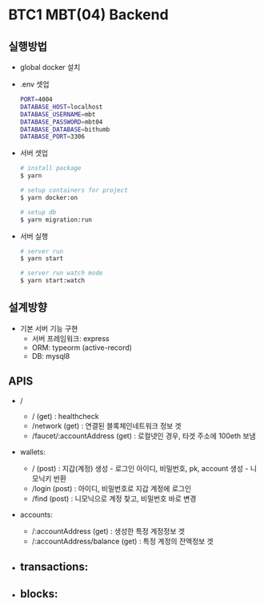 # BTC1 MBT(04) Backend

## 실행방법
 - global docker 설치

 - .env 셋업
    ```bash
    PORT=4004
    DATABASE_HOST=localhost
    DATABASE_USERNAME=mbt
    DATABASE_PASSWORD=mbt04
    DATABASE_DATABASE=bithumb
    DATABASE_PORT=3306
    ```

 - 서버 셋업
    ```bash
    # install package
    $ yarn

    # setup containers for project
    $ yarn docker:on

    # setup db
    $ yarn migration:run
    ```

- 서버 실행
    ```bash
    # server run
    $ yarn start

    # server run watch mode
    $ yarn start:watch
    ```

## 설계방향
 - 기본 서버 기능 구현
    - 서버 프레임워크: express
    - ORM: typeorm (active-record)
    - DB: mysql8

## APIS
 - /
   - / (get) : healthcheck
   - /network (get) : 연결된 블록체인네트워크 정보 겟
   - /faucet/:accountAddress (get) : 로컬넷인 경우, 타겟 주소에 100eth 보냄

 - wallets:
   - / (post) : 지갑(계정) 생성 - 로그인 아이디, 비밀번호, pk, account 생성 - 니모닉키 반환
   - /login (post) : 아이디, 비밀번호로 지갑 계정에 로그인
   - /find (post) : 니모닉으로 계정 찾고, 비밀번호 바로 변경

 - accounts:
   - /:accountAddress (get) : 생성한 특정 계정정보 겟
   - /:accountAddress/balance (get) : 특정 계정의 잔액정보 겟

 - transactions:
   - 

 - blocks:
   - 